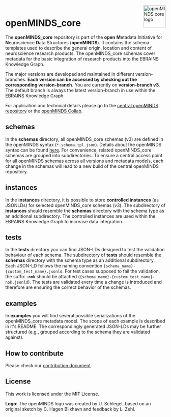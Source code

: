 <a href="https://github.com/HumanBrainProject/openMINDS_core/blob/v3/img/openMINDS_core_logo.png">
    <img src="https://github.com/HumanBrainProject/openMINDS_core/blob/v3/img/openMINDS_core_logo.png" alt="openMINDS core logo" title="openMINDS core" align="right" height="70" />
</a>

# openMINDS_core

The **openMINDS_core** repository is part of the **open** **M**etadata **I**nitiative for **N**euroscience **D**ata Structures (**openMINDS**). It contains the 
schema-templates used to describe the general origin, location and content of neuroscience research products. The openMINDS_core schemas cover metadata for the basic integration of research products into the EBRAINS Knowledge Graph.

The major versions are developed and maintained in different version-branches. **Each version can be accessed by checking out the corresponding version-branch.** You are currently on **version-branch v3**. The default branch is always the latest version-branch in use within the EBRAINS Knowledge Graph. 

For application and technical details please go to the [central openMINDS repository](https://github.com/HumanBrainProject/openMINDS) or the [openMINDS Collab](https://wiki.ebrains.eu/bin/view/Collabs/openminds/).

## schemas
In the **schemas** directory, all openMINDS_core schemas (v3) are defined in the openMINDS syntax (`*.schema.tpl.json`). Details about the openMINDS syntax can be found [here](https://wiki.ebrains.eu/bin/view/Collabs/openminds/Documentation/Implementation%20details/#HTheopenMINDSsyntax). For convenience, related openMINDS_core schemas are grouped into subdirectories. To ensure a central access point for all openMINDS schemas across all versions and metadata models, each change in the schemas will lead to a new build of the central openMINDS repository.

## instances
In the **instances** directory, it is possible to store **controlled instances** (as JSONLDs) for selected openMINDS_core schemas (v3). The subdirectory of **instances** should resemble the **schemas** directory with the schema type as an additional subdirectory. The controlled instances are used within the EBRAINS Knowledge Graph to increase data integration.
 
## tests
In the **tests** directory you can find JSON-LDs designed to test the validation behaviour of each schema. The subdirectory of **tests** should resemble the **schemas** directory with the schema type as an additional subdirectory. Each JSON-LD follows the naming convention `{schema_name}-{custom_test_name}.jsonld`. For test cases supposed to fail the validation, the suffix **`-nok`** should be attached (`{schema_name}-{custom_test_name}-nok.jsonld`). The tests are validated every time a change is introduced and therefore are ensuring the correct behavior of the schemas.

## examples
In **examples** you will find several possible serializations of the openMINDS_core metadata model. The scope of each example is described in it's README. The correspondingly generated JSON-LDs may be further structured (e.g., grouped according to the schema they are validated against).

## How to contribute
Please check our [contribution document](./CONTRIBUTING.md).

## License
This work is licensed under the MIT License.

**Logo:** The openMINDS logo was created by U. Schlegel, based on an original sketch by C. Hagen Blixhavn and feedback by L. Zehl.
